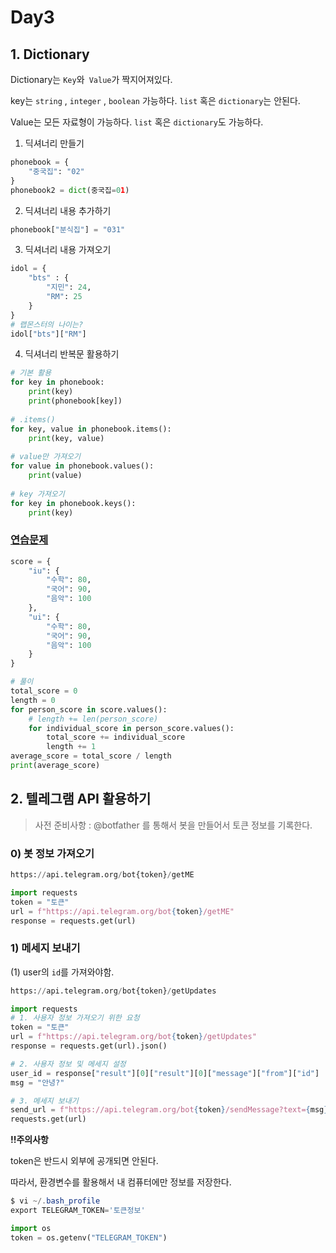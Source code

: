 # Day3

## 1. Dictionary

Dictionary는 `Key`와` Value`가 짝지어져있다.

key는 `string` , `integer` , `boolean` 가능하다. `list` 혹은 `dictionary`는 안된다.

Value는 모든 자료형이 가능하다. `list` 혹은 `dictionary`도 가능하다.

1) 딕셔너리 만들기

```python
phonebook = {
    "중국집": "02"
}
phonebook2 = dict(중국집=01)
```

2) 딕셔너리 내용 추가하기

```python
phonebook["분식집"] = "031"
```

3) 딕셔너리 내용 가져오기

```python
idol = {
    "bts" : {
        "지민": 24,
        "RM": 25
    }
}
# 랩몬스터의 나이는?
idol["bts"]["RM"]
```

4) 딕셔너리 반복문 활용하기

```python
# 기본 활용
for key in phonebook:
    print(key)
    print(phonebook[key])
    
# .items()
for key, value in phonebook.items():
    print(key, value)
    
# value만 가져오기
for value in phonebook.values():
    print(value)
    
# key 가져오기
for key in phonebook.keys():
    print(key)
```



### [연습문제](https://zzu.li/dj_dict1)

```python
score = {
    "iu": {
        "수학": 80,
        "국어": 90,
        "음악": 100
    },
    "ui": {
        "수학": 80,
        "국어": 90,
        "음악": 100
    }
}

# 풀이
total_score = 0
length = 0
for person_score in score.values():
    # length += len(person_score)
    for individual_score in person_score.values():
        total_score += individual_score
        length += 1
average_score = total_score / length
print(average_score)

```

## 2. 텔레그램 API 활용하기

> 사전 준비사항 : @botfather 를 통해서 봇을 만들어서 토큰 정보를 기록한다.

### 0) 봇 정보 가져오기

```python
https://api.telegram.org/bot{token}/getME
```

```python
import requests
token = "토큰"
url = f"https://api.telegram.org/bot{token}/getME"
response = requests.get(url)
```

### 1) 메세지 보내기

(1) user의 `id`를 가져와야함. 

```python
https://api.telegram.org/bot{token}/getUpdates
```

```python
import requests
# 1. 사용자 정보 가져오기 위한 요청
token = "토큰"
url = f"https://api.telegram.org/bot{token}/getUpdates"
response = requests.get(url).json()

# 2. 사용자 정보 및 메세지 설정
user_id = response["result"][0]["result"][0]["message"]["from"]["id"]
msg = "안녕?"

# 3. 메세지 보내기
send_url = f"https://api.telegram.org/bot{token}/sendMessage?text={msg}&chat_id={user_id}"
requests.get(url)
```

**!!주의사항**

token은 반드시 외부에 공개되면 안된다. 

따라서, 환경변수를 활용해서 내 컴퓨터에만 정보를 저장한다.

```powershell
$ vi ~/.bash_profile
export TELEGRAM_TOKEN='토큰정보'
```

```python
import os
token = os.getenv("TELEGRAM_TOKEN")
```















